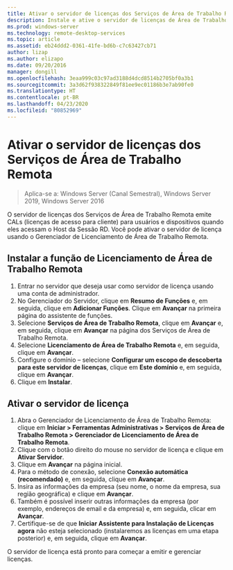 ```yaml
---
title: Ativar o servidor de licenças dos Serviços de Área de Trabalho Remota
description: Instale e ative o servidor de licenças de Área de Trabalho Remota
ms.prod: windows-server
ms.technology: remote-desktop-services
ms.topic: article
ms.assetid: eb24ddd2-0361-41fe-bd6b-c7c63427cb71
author: lizap
ms.author: elizapo
ms.date: 09/20/2016
manager: dongill
ms.openlocfilehash: 3eaa999c03c97ad3188d4dcd8514b2705bf0a3b1
ms.sourcegitcommit: 3a3d62f938322849f81ee9ec01186b3e7ab90fe0
ms.translationtype: HT
ms.contentlocale: pt-BR
ms.lasthandoff: 04/23/2020
ms.locfileid: "80852969"
---
```

# <a name="activate-the-remote-desktop-services-license-server"></a>Ativar o servidor de licenças dos Serviços de Área de Trabalho Remota

>Aplica-se a: Windows Server (Canal Semestral), Windows Server 2019, Windows Server 2016

O servidor de licenças dos Serviços de Área de Trabalho Remota emite CALs (licenças de acesso para cliente) para usuários e dispositivos quando eles acessam o Host da Sessão RD. Você pode ativar o servidor de licença usando o Gerenciador de Licenciamento de Área de Trabalho Remota. 

## <a name="install-the-rd-licensing-role"></a>Instalar a função de Licenciamento de Área de Trabalho Remota

1. Entrar no servidor que deseja usar como servidor de licença usando uma conta de administrador.
2. No Gerenciador do Servidor, clique em **Resumo de Funções** e, em seguida, clique em **Adicionar Funções**.
   Clique em **Avançar** na primeira página do assistente de funções.
3. Selecione **Serviços de Área de Trabalho Remota**, clique em **Avançar** e, em seguida, clique em **Avançar** na página dos Serviços de Área de Trabalho Remota.
4. Selecione **Licenciamento de Área de Trabalho Remota** e, em seguida, clique em **Avançar**.
5. Configure o domínio – selecione **Configurar um escopo de descoberta para este servidor de licenças**, clique em **Este domínio** e, em seguida, clique em **Avançar**.
6. Clique em **Instalar**.

## <a name="activate-the-license-server"></a>Ativar o servidor de licença

1. Abra o Gerenciador de Licenciamento de Área de Trabalho Remota: clique em **Iniciar > Ferramentas Administrativas > Serviços de Área de Trabalho Remota > Gerenciador de Licenciamento de Área de Trabalho Remota**.
2. Clique com o botão direito do mouse no servidor de licença e clique em **Ativar Servidor**.
3. Clique em **Avançar** na página inicial.
4. Para o método de conexão, selecione **Conexão automática (recomendado)** e, em seguida, clique em **Avançar**.
5. Insira as informações da empresa (seu nome, o nome da empresa, sua região geográfica) e clique em **Avançar**.
6. Também é possível inserir outras informações da empresa (por exemplo, endereços de email e da empresa) e, em seguida, clicar em **Avançar**. 
7. Certifique-se de que **Iniciar Assistente para Instalação de Licenças agora** não esteja selecionado (instalaremos as licenças em uma etapa posterior) e, em seguida, clique em **Avançar**.

O servidor de licença está pronto para começar a emitir e gerenciar licenças. 